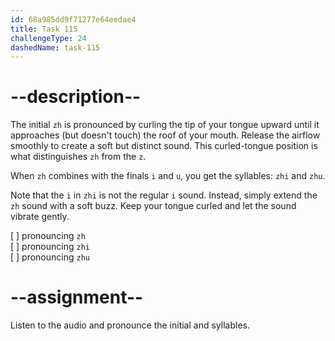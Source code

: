 ```yaml
---
id: 68a985dd9f71277e64eedae4
title: Task 115
challengeType: 24
dashedName: task-115
---
```


<!--SPEAKING-->

<!-- (Audio) A: zh, zhi, zhu -->

# --description--

The initial `zh` is pronounced by curling the tip of your tongue upward until it approaches (but doesn't touch) the roof of your mouth. Release the airflow smoothly to create a soft but distinct sound. This curled-tongue position is what distinguishes `zh` from the `z`.

When `zh` combines with the finals `i` and `u`, you get the syllables: `zhi` and `zhu`.

Note that the `i` in `zhi` is not the regular `i` sound. Instead, simply extend the `zh` sound with a soft buzz. Keep your tongue curled and let the sound vibrate gently.

[ ] pronouncing `zh`  
[ ] pronouncing `zhi`  
[ ] pronouncing `zhu`

# --assignment--

Listen to the audio and pronounce the initial and syllables.
